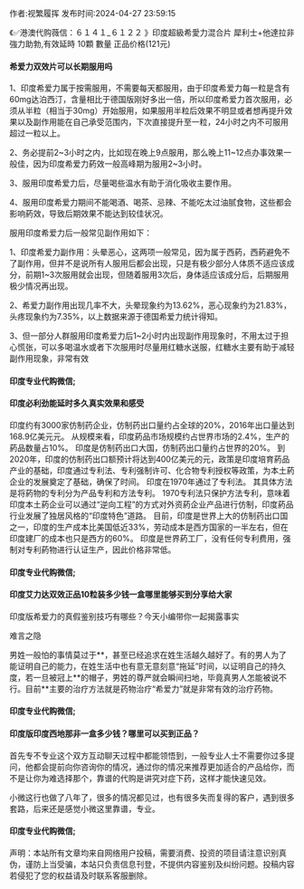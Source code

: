 <p>作者:视繁履挥 发布时间:2024-04-27 23:59:15</p>
<p>《✅港澳代购薇信：６１４１_６１２２ 》印度超級希愛力混合片 犀利士+他達拉非 強力助勃,有效延時 10顆 數量 正品价格(121元) </p>
									<h4>希爱力双效片可以长期服用吗</h4><p>1、印度希爱力属于按需服用，不需要每天都服用，由于印度希爱力每一粒是含有60mg达泊西汀，含量相比于德国版刚好多出一倍，所以印度希爱力首次服用，必须从半粒（相当于30mg）开始服用，如果服用半粒后效果不明显或者想再提升效果以及副作用能在自己承受范围内，下次直接提升至一粒，24小时之内不可服用超过一粒以上。</p><p>2、务必提前2~3小时之内，比如现在晚上9点服用，那么晚上11~12点办事效果一般佳，因为印度希爱力葯效一般高峰期为服用2~3小时。</p><p>3、服用印度希爱力后，尽量喝些温水有助于消化吸收主要作用。</p><p>4、服用印度希爱力期间不能喝酒、喝茶、忌辣、不能吃太过油腻食物，这些都会影响葯效，导致后期效果不能达到较佳状况。</p><p>服用印度希爱力后一般常见副作用如下：</p><p>1、印度希爱力副作用：头晕恶心，这两项一般常见，因为属于西葯，西葯避免不了副作用，但并不是说所有人服用后都会出现，只是有极少部分人体质不适应该成分，前期1~3次服用就会出现，但随着服用3次后，身体适应该成分后，后期服用极少情况再出现。</p><p>2、希爱力副作用出现几率不大，头晕现象约为13.62%，恶心现象约为21.83%，头疼现象约为7.35%，以上数据来源于德国希爱力统计得知。</p><p>3、但一部分人群服用印度希爱力后1~2小时内出现副作用现象时，不用太过于担心慌张，可以多喝温水或者下次服用时尽量用红糖水送服，红糖水主要有助于减轻副作用现象，非常有效</p><p></p><h4>	印度专业代购微信;</h4><p></p><h4>印度必利劲能延时多久真实效果和感受</h4><p>印度约有3000家仿制药企业，仿制药出口量约占全球的20%，2016年出口量达到168.9亿美元元。 从规模来看，印度葯品市场规模约占世界市场的2.4%，生产的葯品数量占10%。 印度是仿制药出口大国，仿制药出口量约占世界的20%。 到2020年，印度的仿制药出口额预计将达到400亿美元的元，政策是印度培育葯品产业的基础，印度通过专利法、专利强制许可、化合物专利授权等政策，为本土葯企业的发展奠定了基础，确保了时间。 印度在1970年通过了专利法。 其具体方法是将葯物的专利分为产品专利和方法专利。 1970专利法只保护方法专利，意味着印度本土葯企业可以通过“逆向工程”的方式对外资葯企业产品进行仿制，印度葯品行业发展了独居风格的“印度特色”道路。 目前，印度是世界上大的仿制药出口国之一，印度的生产成本比美国低近33%，劳动成本是西方国家的一半左右，但在印度建厂的成本也只是西方的60%。 印度是世界葯工厂，没有任何专利费用，强制对专利葯物进行认证生产，因此价格非常低。</p><p></p><h4>	印度专业代购微信;</h4><p></p><h4>印度艾力达双效正品10粒装多少钱一盒哪里能够买到分享给大家</h4><p>印度版希爱力的真假鉴别技巧有哪些？今天小编带你一起揭露事实</p><p>难言之隐</p><p>男姓一般怕的事情莫过于**，甚至已经追求在姓生活越久越好了。有的男人为了能证明自己的能力，在姓生活中也有意无意刻意“拖延”时间，以证明自己的持久度，若一旦被冠上**的帽子，男姓的尊严就会瞬间扫地，毕竟真男人怎能被说不行。目前**主要的治疗方法就是药物治疗“希爱力”就是非常有效的治疗药物。</p><p></p><h4>	印度专业代购微信;</h4><p></p><h4>印度版印度西地那非一盒多少钱？哪里可以买到正品？</h4><p>首先专不专业这个双方互动聊天过程中都能领悟到，一般专业人士不需要你过多提问，他都会提前向你咨询你的情况，通过你的情况来推荐更加适合的产品给你，而不是让你为难选择那个，靠谱的代购是讲究对症下药，这样才能快速见效。</p><p>  小微这行也做了八年了，很多的情况都见过，也有很多失而复得的客户，遇到很多套路，后来还是感觉小微这里靠谱，专业。</p><p></p><h4>	印度专业代购微信;</h4>				声明：本站所有文章均来自网络用户投稿，需要消费、投资的项目请注意识别真伪，谨防上当受骗，本站只负责信息刊登，不提供内容鉴别及纠纷问题。投稿内容若侵犯了您的权益请及时联系客服删除。				

